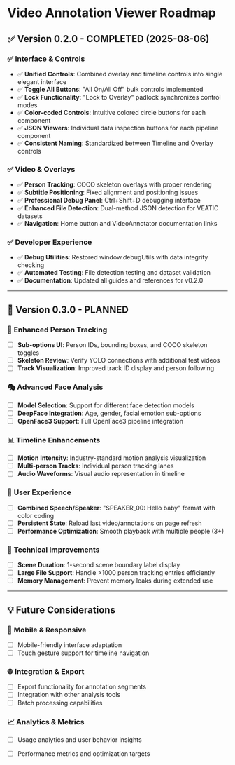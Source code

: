 # Video Annotation Viewer Roadmap

## ✅ Version 0.2.0 - COMPLETED (2025-08-06)

### ✅ **Interface & Controls**
- ✅ **Unified Controls**: Combined overlay and timeline controls into single elegant interface
- ✅ **Toggle All Buttons**: "All On/All Off" bulk controls implemented
- ✅ **Lock Functionality**: "Lock to Overlay" padlock synchronizes control modes
- ✅ **Color-coded Controls**: Intuitive colored circle buttons for each component
- ✅ **JSON Viewers**: Individual data inspection buttons for each pipeline component
- ✅ **Consistent Naming**: Standardized between Timeline and Overlay controls

### ✅ **Video & Overlays**
- ✅ **Person Tracking**: COCO skeleton overlays with proper rendering
- ✅ **Subtitle Positioning**: Fixed alignment and positioning issues
- ✅ **Professional Debug Panel**: Ctrl+Shift+D debugging interface
- ✅ **Enhanced File Detection**: Dual-method JSON detection for VEATIC datasets
- ✅ **Navigation**: Home button and VideoAnnotator documentation links

### ✅ **Developer Experience**
- ✅ **Debug Utilities**: Restored window.debugUtils with data integrity checking
- ✅ **Automated Testing**: File detection testing and dataset validation
- ✅ **Documentation**: Updated all guides and references for v0.2.0

---

## 🎯 Version 0.3.0 - PLANNED

### 🔄 **Enhanced Person Tracking**
- [ ] **Sub-options UI**: Person IDs, bounding boxes, and COCO skeleton toggles
- [ ] **Skeleton Review**: Verify YOLO connections with additional test videos
- [ ] **Track Visualization**: Improved track ID display and person following

### 🎭 **Advanced Face Analysis**  
- [ ] **Model Selection**: Support for different face detection models
- [ ] **DeepFace Integration**: Age, gender, facial emotion sub-options
- [ ] **OpenFace3 Support**: Full OpenFace3 pipeline integration

### 📊 **Timeline Enhancements**
- [ ] **Motion Intensity**: Industry-standard motion analysis visualization
- [ ] **Multi-person Tracks**: Individual person tracking lanes
- [ ] **Audio Waveforms**: Visual audio representation in timeline

### 🎪 **User Experience**
- [ ] **Combined Speech/Speaker**: "SPEAKER_00: Hello baby" format with color coding
- [ ] **Persistent State**: Reload last video/annotations on page refresh  
- [ ] **Performance Optimization**: Smooth playback with multiple people (3+)

### 🔧 **Technical Improvements**
- [ ] **Scene Duration**: 1-second scene boundary label display
- [ ] **Large File Support**: Handle >1000 person tracking entries efficiently
- [ ] **Memory Management**: Prevent memory leaks during extended use

---

## 💡 Future Considerations

### 📱 **Mobile & Responsive**
- [ ] Mobile-friendly interface adaptation
- [ ] Touch gesture support for timeline navigation

### 🌐 **Integration & Export**
- [ ] Export functionality for annotation segments
- [ ] Integration with other analysis tools
- [ ] Batch processing capabilities

### 📈 **Analytics & Metrics**
- [ ] Usage analytics and user behavior insights
- [ ] Performance metrics and optimization targets 

